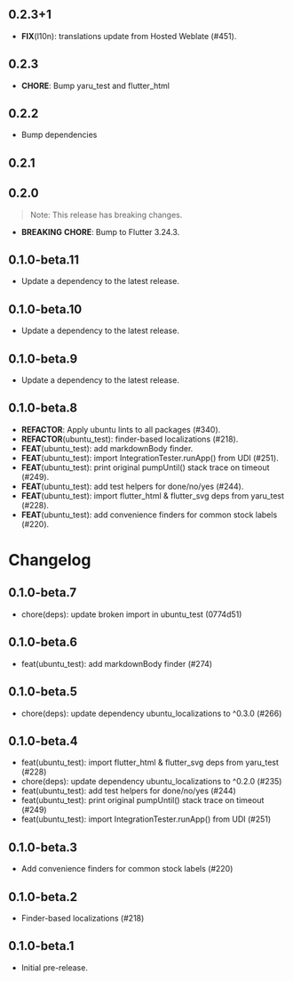 ## 0.2.3+1

 - **FIX**(l10n): translations update from Hosted Weblate (#451).

## 0.2.3

 - **CHORE**: Bump yaru_test and flutter_html

## 0.2.2

 - Bump dependencies

## 0.2.1

## 0.2.0

> Note: This release has breaking changes.

 - **BREAKING** **CHORE**: Bump to Flutter 3.24.3.

## 0.1.0-beta.11

 - Update a dependency to the latest release.

## 0.1.0-beta.10

 - Update a dependency to the latest release.

## 0.1.0-beta.9

 - Update a dependency to the latest release.

## 0.1.0-beta.8

 - **REFACTOR**: Apply ubuntu lints to all packages (#340).
 - **REFACTOR**(ubuntu_test): finder-based localizations (#218).
 - **FEAT**(ubuntu_test): add markdownBody finder.
 - **FEAT**(ubuntu_test): import IntegrationTester.runApp() from UDI (#251).
 - **FEAT**(ubuntu_test): print original pumpUntil() stack trace on timeout (#249).
 - **FEAT**(ubuntu_test): add test helpers for done/no/yes (#244).
 - **FEAT**(ubuntu_test): import flutter_html & flutter_svg deps from yaru_test (#228).
 - **FEAT**(ubuntu_test): add convenience finders for common stock labels (#220).

# Changelog

## 0.1.0-beta.7

- chore(deps): update broken import in ubuntu_test (0774d51)

## 0.1.0-beta.6

- feat(ubuntu_test): add markdownBody finder (#274)

## 0.1.0-beta.5

- chore(deps): update dependency ubuntu_localizations to ^0.3.0 (#266)

## 0.1.0-beta.4

- feat(ubuntu_test): import flutter_html & flutter_svg deps from yaru_test (#228)
- chore(deps): update dependency ubuntu_localizations to ^0.2.0 (#235)
- feat(ubuntu_test): add test helpers for done/no/yes (#244)
- feat(ubuntu_test): print original pumpUntil() stack trace on timeout (#249)
- feat(ubuntu_test): import IntegrationTester.runApp() from UDI (#251)

## 0.1.0-beta.3

- Add convenience finders for common stock labels (#220)

## 0.1.0-beta.2

- Finder-based localizations (#218)

## 0.1.0-beta.1

- Initial pre-release.
